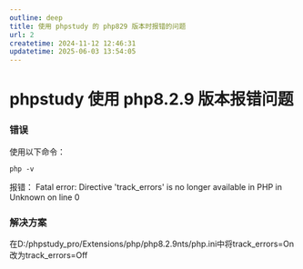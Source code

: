 ```yaml
---
outline: deep
title: 使用 phpstudy 的 php829 版本时报错的问题
url: 2
createtime: 2024-11-12 12:46:31
updatetime: 2025-06-03 13:54:05
---
```


# phpstudy 使用 php8.2.9 版本报错问题

### 错误
使用以下命令：
```shell
php -v
```
报错：
Fatal error: Directive 'track_errors' is no longer available in PHP in Unknown on line 0

### 解决方案
在D:/phpstudy_pro/Extensions/php/php8.2.9nts/php.ini中将track_errors=On改为track_errors=Off
